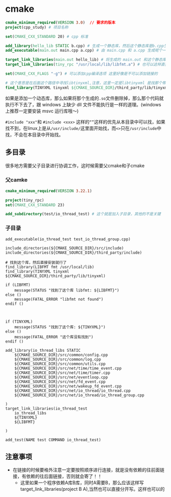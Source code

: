 # cmake

```cmake
cmake_minimum_required(VERSION 3.0)  // 要求的版本
project(cpp_study) # 项目名称

set(CMAKE_CXX_STANDARD 20) # cpp 标准

add_library(hello_lib STATIC b.cpp) # 生成一个静态库，然后这个静态库是b.cpp生成的，其实就是.o文件
add_executable(main.out main.cpp a.cpp) # 由 main.cpp 和 a.cpp 生成呢个一个main.out文件

target_link_libraries(main.out hello_lib) # 将生成的 main.out 和这个静态库进行链接
target_link_libraries(tiny_rpc "/usr/local/lib/libfmt.a") # 也可以这样直接链接 libfmt.a

set(CMAKE_CXX_FLAGS "-g") # 可以添加cpp编译选项 这里好像是不可以添加链接的

# 这个意思是在后面这个路径中寻找libtinyxml,注意，这里一定是libtinyxml 是找那个带lib的
find_library(TINYXML tinyxml ${CMAKE_SOURCE_DIR}/third_party/lib/tinyxml)

```

如果是添加一个动态库，那么如果将那个生成的`.so`文件删除掉，那么那个代码就执行不下去了，跟 windows 上缺少
dll 文件不能执行是一样的道理。(windows 上推荐一定要安装 msvc 运行库哦～)

`#include "xxx"`和 `#include <xxx>` 这样的`“”`这样的优先从本目录中可以找，如果找不到，在linux上是从`/usr/include/`这里面开始找，而`<>`只在`/usr/include`中找，不会在本目录中开始找。

## 多目录

很多地方需要父子目录进行协调工作，这时候需要父cmake和子cmake

### 父camke

```cmake
cmake_minimum_required(VERSION 3.22.1)

project(tiny_rpc)
set(CMAKE_CXX_STANDARD 23)

add_subdirectory(test/io_thread_test) # 这个就是加入子目录，其他的不是关键
```

### 子目录

```camke
add_executable(io_thread_test test_io_thread_group.cpp)

include_directories(${CMAKE_SOURCE_DIR}/src/include)
include_directories(${CMAKE_SOURCE_DIR}/third_party/include)

# 找到这个库，然后直接安装就行了
find_library(LIBFMT fmt /usr/local/lib)
find_library(TINYXML tinyxml ${CMAKE_SOURCE_DIR}/third_party/lib/tinyxml)

if (LIBFMT)
    message(STATUS "找到了这个库 libfmt: ${LIBFMT}")
else ()
    message(FATAL_ERROR "libfmt not found")
endif ()



if (TINYXML)
    message(STATUS "找到了这个库: ${TINYXML}")
else ()
    message(FATAL_ERROR "这个库没有找到")
endif ()

add_library(io_thread_libs STATIC
    ${CMAKE_SOURCE_DIR}/src/common/config.cpp
    ${CMAKE_SOURCE_DIR}/src/common/log.cpp
    ${CMAKE_SOURCE_DIR}/src/common/utils.cpp
    ${CMAKE_SOURCE_DIR}/src/net/time/time_event.cpp
    ${CMAKE_SOURCE_DIR}/src/net/time/timer.cpp
    ${CMAKE_SOURCE_DIR}/src/net/eventloop.cpp
    ${CMAKE_SOURCE_DIR}/src/net/fd_event.cpp
    ${CMAKE_SOURCE_DIR}/src/net/wakeup_fd_event.cpp
    ${CMAKE_SOURCE_DIR}/src/net/io_thread/io_thread.cpp
    ${CMAKE_SOURCE_DIR}/src/net/io_thread/io_thread_group.cpp
    
)
target_link_libraries(io_thread_test    
    io_thread_libs
    ${TINYXML}
    ${LIBFMT}
    
)

add_test(NAME test COMMAND io_thread_test)
```

## 注意事项

- 在链接的时候要格外注意一定要按照顺序进行连接，就是没有依赖的往前面链接，有依赖的往后面链接，否则就会寄了！！
  - 这里如果一个程序依赖A库B库，同时A需要B，那么应该这样写target_link_libraries(project B A),当然也可以直接分开写。这样也可以的
